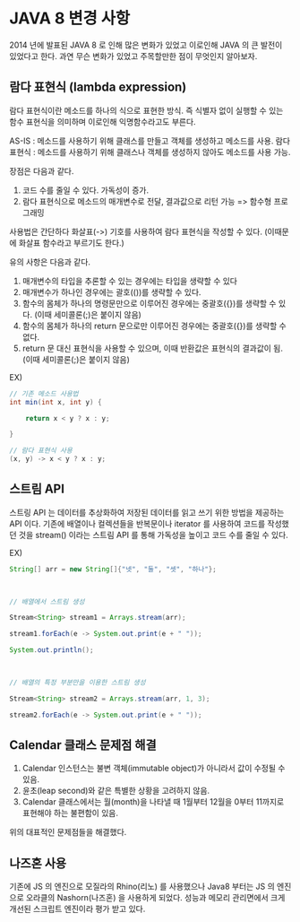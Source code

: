 # JAVA 8 변경 사항

2014 년에 발표된 JAVA 8 로 인해 많은 변화가 있었고 이로인해 JAVA 의 큰 발전이 있었다고 한다.
과연 무슨 변화가 있었고 주목할만한 점이 무엇인지 알아보자.


## 람다 표현식 (lambda expression)

람다 표현식이란 메소드를 하나의 식으로 표현한 방식.
즉 식별자 없이 실행할 수 있는 함수 표현식을 의미하며 이로인해 익명함수라고도 부른다.

AS-IS : 메소드를 사용하기 위해 클래스를 만들고 객체를 생성하고 메소드를 사용.
람다 표현식 : 메소드를 사용하기 위해 클래스나 객체를 생성하지 않아도 메소드를 사용 가능.

장점은 다음과 같다.
1. 코드 수를 줄일 수 있다. 가독성이 증가.
2. 람다 표현식으로 메소드의 매개변수로 전달, 결과값으로 리턴 가능 => 함수형 프로그래밍


사용법은 간단하다 화살표(->) 기호를 사용하여 람다 표현식을 작성할 수 있다. (이때문에 화살표 함수라고 부르기도 한다.)

유의 사항은 다음과 같다.
1. 매개변수의 타입을 추론할 수 있는 경우에는 타입을 생략할 수 있다
2. 매개변수가 하나인 경우에는 괄호(())를 생략할 수 있다.
3. 함수의 몸체가 하나의 명령문만으로 이루어진 경우에는 중괄호({})를 생략할 수 있다. (이때 세미콜론(;)은 붙이지 않음)
4. 함수의 몸체가 하나의 return 문으로만 이루어진 경우에는 중괄호({})를 생략할 수 없다.
5. return 문 대신 표현식을 사용할 수 있으며, 이때 반환값은 표현식의 결과값이 됨. (이때 세미콜론(;)은 붙이지 않음)

EX)
```java
// 기존 메소드 사용법
int min(int x, int y) {

    return x < y ? x : y;

}

// 람다 표현식 사용
(x, y) -> x < y ? x : y;
```


## 스트림 API

스트링 API 는 데이터를 추상화하여 저장된 데이터를 읽고 쓰기 위한 방법을 제공하는 API 이다.
기존에 배열이나 컬렉션들을 반복문이나 iterator 를 사용하여 코드를 작성했던 것을
stream() 이라는 스트림 API 를 통해 가독성을 높이고 코드 수를 줄일 수 있다.

EX)
```java
String[] arr = new String[]{"넷", "둘", "셋", "하나"};

 

// 배열에서 스트림 생성

Stream<String> stream1 = Arrays.stream(arr);

stream1.forEach(e -> System.out.print(e + " "));

System.out.println();

 

// 배열의 특정 부분만을 이용한 스트림 생성

Stream<String> stream2 = Arrays.stream(arr, 1, 3);

stream2.forEach(e -> System.out.print(e + " "));
```


## Calendar 클래스 문제점 해결

1. Calendar 인스턴스는 불변 객체(immutable object)가 아니라서 값이 수정될 수 있음.
2. 윤초(leap second)와 같은 특별한 상황을 고려하지 않음.
3. Calendar 클래스에서는 월(month)을 나타낼 때 1월부터 12월을 0부터 11까지로 표현해야 하는 불편함이 있음.

위의 대표적인 문제점들을 해결했다.


## 나즈혼 사용

기존에 JS 의 엔진으로 모질라의 Rhino(리노) 를 사용했으나
Java8 부터는 JS 의 엔진으로 오라클의 Nashorn(나즈혼) 을 사용하게 되었다.
성능과 메모리 관리면에서 크게 개선된 스크립트 엔진이라 평가 받고 있다.